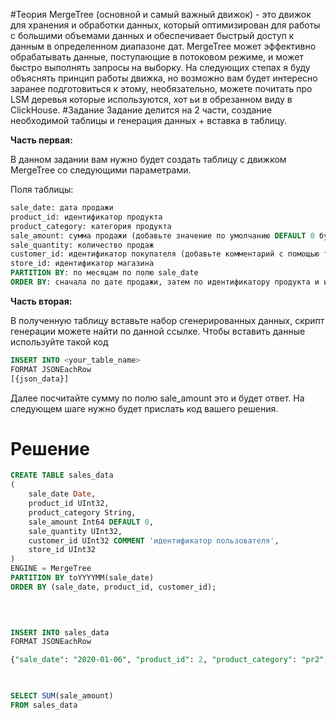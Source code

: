 #Теория
MergeTree (основной и самый важный движок) - это движок для хранения и обработки данных, который оптимизирован для работы с большими объемами данных и обеспечивает быстрый доступ к данным в определенном диапазоне дат. MergeTree может эффективно обрабатывать данные, поступающие в потоковом режиме, и может быстро выполнять запросы на выборку. На следующих степах я буду объяснять принцип работы движка, но возможно вам будет интересно заранее подготовиться к этому, необязательно, можете почитать про LSM деревья которые используются, хот ьи в обрезанном виду в ClickHouse.
#Задание
Задание делится на 2 части, создание необходимой таблицы и генерация данных + вставка в таблицу.

**Часть первая:**

В данном задании вам нужно будет создать таблицу с движком MergeTree со следующими параметрами.

Поля таблицы:
``` sql
sale_date: дата продажи
product_id: идентификатор продукта
product_category: категория продукта
sale_amount: сумма продажи (добавьте значение по умолчанию DEFAULT 0 будет заполняться при вставке данных вместо NULL, также используется в некоторых SQL запросах например toInt64OrDefault)
sale_quantity: количество продаж
customer_id: идентификатор покупателя (добавьте комментарий с помощью такого кода COMMENT 'идентификатор пользователя')
store_id: идентификатор магазина
PARTITION BY: по месяцам по полю sale_date
ORDER BY: сначала по дате продажи, затем по идентификатору продукта и идентификатору покупателя
```
**Часть вторая:**

В полученную таблицу вставьте набор сгенерированных данных, скрипт генерации можете найти по данной ссылке. Чтобы вставить данные используйте такой код
``` sql
INSERT INTO <your_table_name>
FORMAT JSONEachRow
[{json_data}]
```
Далее посчитайте сумму по полю sale_amount это и будет ответ. На следующем шаге нужно будет прислать код вашего решения.
# Решение
``` sql
CREATE TABLE sales_data
(
    sale_date Date,
    product_id UInt32,
    product_category String,
    sale_amount Int64 DEFAULT 0,
    sale_quantity UInt32,
    customer_id UInt32 COMMENT 'идентификатор пользователя',
    store_id UInt32
)
ENGINE = MergeTree
PARTITION BY toYYYYMM(sale_date)
ORDER BY (sale_date, product_id, customer_id);
 

 

INSERT INTO sales_data
FORMAT JSONEachRow

{"sale_date": "2020-01-06", "product_id": 2, "product_category": "pr2", "sale_amount": 24, "sale_quantity": 13, "customer_id": 10, "store_id": 74}, {"sale_date": "2020-01-27", "product_id": 8, "product_category": "pr2", "sale_amount": 3, "sale_quantity": 9, "customer_id": 23, "store_id": 60}, .......;

 

SELECT SUM(sale_amount)
FROM sales_data
```